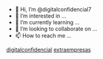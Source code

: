 - 👋 Hi, I’m @digitalconfidencial7
- 👀 I’m interested in ...
- 🌱 I’m currently learning ...
- 💞️ I’m looking to collaborate on ...
- 📫 How to reach me ...

<!---
digitalconfidencial7/digitalconfidencial7 is a ✨ special ✨ repository because its `README.md` (this file) appears on your GitHub profile.
You can click the Preview link to take a look at your changes.
--->
<a href="https://digitalconfidencial.com/">digitalconfidencial</a>
<a href="https://extraempresas.com/">extraempresas</a>
